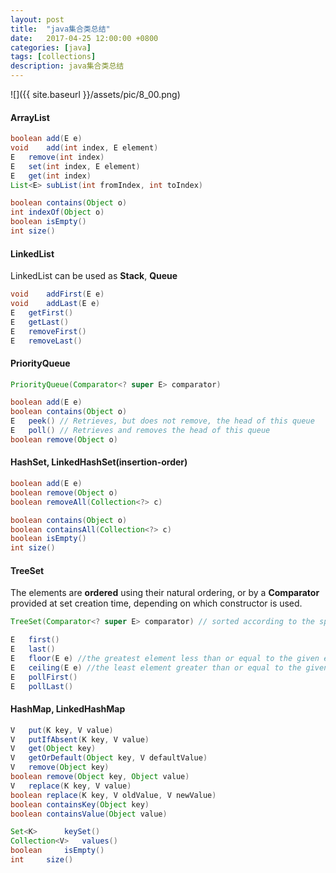 ```yaml
---
layout: post
title:  "java集合类总结"
date:   2017-04-25 12:00:00 +0800
categories: [java]
tags: [collections]
description: java集合类总结
---
```


![]({{ site.baseurl }}/assets/pic/8_00.png)


#### ArrayList

~~~java
boolean	add(E e)
void	add(int index, E element) 
E	remove(int index)
E	set(int index, E element)
E	get(int index)
List<E>	subList(int fromIndex, int toIndex)

boolean	contains(Object o)
int	indexOf(Object o)
boolean	isEmpty()
int	size()
~~~

#### LinkedList

LinkedList can be used as **Stack**, **Queue**

~~~java
void	addFirst(E e)
void	addLast(E e)
E	getFirst()
E	getLast()
E	removeFirst()
E	removeLast()
~~~

#### PriorityQueue

~~~java
PriorityQueue(Comparator<? super E> comparator)

boolean	add(E e)
boolean	contains(Object o)
E	peek() // Retrieves, but does not remove, the head of this queue
E	poll() // Retrieves and removes the head of this queue
boolean	remove(Object o)
~~~

#### HashSet, LinkedHashSet(insertion-order)

~~~java
boolean	add(E e)
boolean	remove(Object o)
boolean	removeAll(Collection<?> c)

boolean	contains(Object o)
boolean	containsAll(Collection<?> c)
boolean	isEmpty()
int	size()
~~~

#### TreeSet

The elements are **ordered** using their natural ordering, or by a **Comparator** provided at set creation time, depending on which constructor is used.

~~~java
TreeSet(Comparator<? super E> comparator) // sorted according to the specified comparator.

E	first()
E	last()
E	floor(E e) //the greatest element less than or equal to the given element
E	ceiling(E e) //the least element greater than or equal to the given element
E	pollFirst()
E	pollLast()
~~~

#### HashMap, LinkedHashMap

~~~java
V	put(K key, V value)
V	putIfAbsent(K key, V value)
V	get(Object key)
V	getOrDefault(Object key, V defaultValue)
V	remove(Object key)
boolean	remove(Object key, Object value)
V	replace(K key, V value)
boolean	replace(K key, V oldValue, V newValue)
boolean	containsKey(Object key)
boolean	containsValue(Object value)

Set<K>		keySet()
Collection<V>	values()
boolean		isEmpty()
int		size()
~~~

